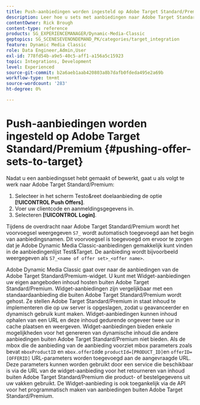 ```yaml
---
title: Push-aanbiedingen worden ingesteld op Adobe Target Standard/Premium
description: Leer hoe u sets met aanbiedingen naar Adobe Target Standard/Premium vanuit Adobe Dynamic Media Classic kunt duwen.
contentOwner: Rick Brough
content-type: reference
products: SG_EXPERIENCEMANAGER/Dynamic-Media-Classic
geptopics: SG_SCENESEVENONDEMAND_PK/categories/target_integration
feature: Dynamic Media Classic
role: Data Engineer,Admin,User
exl-id: 778fd54b-a9e5-40c5-aff1-a156a5c15923
topic: Integrations, Development
level: Experienced
source-git-commit: b2a6aeb1aab420803a8b7dafb0fdeda495e2a69b
workflow-type: tm+mt
source-wordcount: '283'
ht-degree: 0%

---
```


# Push-aanbiedingen worden ingesteld op Adobe Target Standard/Premium {#pushing-offer-sets-to-target}

Nadat u een aanbiedingsset hebt gemaakt of bewerkt, gaat u als volgt te werk naar Adobe Target Standard/Premium:

1. Selecteer in het scherm Testo&amp;reet doelaanbieding de optie **[!UICONTROL Push Offers]**.
1. Voer uw clientcode en aanmeldingsgegevens in.
1. Selecteren **[!UICONTROL Login]**.

Tijdens de overdracht naar Adobe Target Standard/Premium wordt het voorvoegsel weergegeven `S7_` wordt automatisch toegevoegd aan het begin van aanbiedingsnamen. Dit voorvoegsel is toegevoegd om ervoor te zorgen dat je Adobe Dynamic Media Classic-aanbiedingen gemakkelijk kunt vinden in de aanbiedingenlijst Test&amp;Target. De aanbieding wordt bijvoorbeeld weergegeven als `S7_<name of offer set>_<offer name>`.

Adobe Dynamic Media Classic gaat over naar de aanbiedingen van de Adobe Target Standard/Premium-widget. U kunt met Widget-aanbiedingen uw eigen aangeboden inhoud hosten buiten Adobe Target Standard/Premium. Widget-aanbiedingen zijn vergelijkbaar met een standaardaanbieding die buiten Adobe Target Standard/Premium wordt gehost. Ze stellen Adobe Target Standard/Premium in staat inhoud te implementeren die op uw server is opgeslagen, zodat u geavanceerder en dynamisch gebruik kunt maken. Widget-aanbiedingen kunnen inhoud ophalen van een URL en deze inhoud gedurende ongeveer twee uur in cache plaatsen en weergeven. Widget-aanbiedingen bieden enkele mogelijkheden voor het genereren van dynamische inhoud die andere aanbiedingen buiten Adobe Target Standard/Premium niet bieden. Als de mbox die de aanbieding van de aanbieding voorziet mbox parameters zoals bevat `mboxProductID` en `mbox.offerId`de `productId=[PRODUCT_ID]`en `offerID=[OFFERID]` URL-parameters worden toegevoegd aan de aangevraagde URL. Deze parameters kunnen worden gebruikt door een service die beschikbaar is via de URL van de widget-aanbieding voor het retourneren van inhoud buiten Adobe Target Standard/Premium die product- of bestelgegevens uit uw vakken gebruikt. De Widget-aanbieding is ook toegankelijk via de API voor het programmatisch maken van aanbiedingen buiten Adobe Target Standard/Premium.
